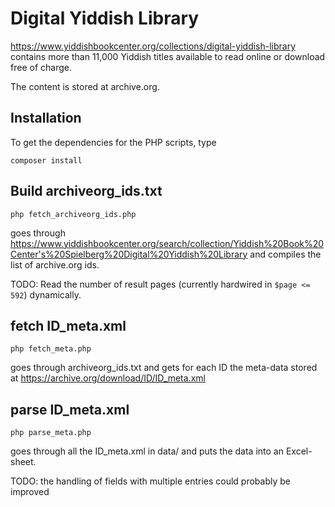 # Digital Yiddish Library

https://www.yiddishbookcenter.org/collections/digital-yiddish-library contains
more than 11,000 Yiddish titles available to read online or download free of charge.

The content is stored at archive.org.



## Installation

To get the dependencies for the PHP scripts, type

    composer install

## Build archiveorg_ids.txt

    php fetch_archiveorg_ids.php

goes through https://www.yiddishbookcenter.org/search/collection/Yiddish%20Book%20Center's%20Spielberg%20Digital%20Yiddish%20Library
and compiles the list of archive.org ids.

TODO: Read the number of result pages (currently hardwired in `$page <= 592`)
dynamically.

## fetch ID_meta.xml

    php fetch_meta.php

goes through archiveorg_ids.txt and gets for each ID the meta-data stored at
https://archive.org/download/ID/ID_meta.xml

## parse ID_meta.xml

    php parse_meta.php

goes through all the ID_meta.xml in data/ and puts the data into an Excel-sheet.

TODO: the handling of fields with multiple entries could probably be improved
